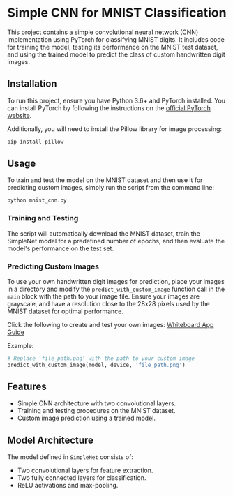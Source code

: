 # Simple CNN for MNIST Classification

This project contains a simple convolutional neural network (CNN) implementation using PyTorch for classifying MNIST
digits. It includes code for training the model, testing its performance on the MNIST test dataset, and using the
trained model to predict the class of custom handwritten digit images.

## Installation

To run this project, ensure you have Python 3.6+ and PyTorch installed. You can install PyTorch by following the
instructions on the [official PyTorch website](https://pytorch.org/get-started/locally/).

Additionally, you will need to install the Pillow library for image processing:

```bash
pip install pillow
```

## Usage

To train and test the model on the MNIST dataset and then use it for predicting custom images, simply run the script
from the command line:

```bash
python mnist_cnn.py
```

### Training and Testing

The script will automatically download the MNIST dataset, train the SimpleNet model for a predefined number of epochs,
and then evaluate the model's performance on the test set.

### Predicting Custom Images

To use your own handwritten digit images for prediction, place your images in a directory and modify
the `predict_with_custom_image` function call in the `main` block with the path to your image file. Ensure your images
are grayscale, and have a resolution close to the 28x28 pixels used by the MNIST dataset for optimal performance.

Click the following to create and test your own images: [Whiteboard App Guide](WHITEBOARD.md)

Example:

```python
# Replace 'file_path.png' with the path to your custom image
predict_with_custom_image(model, device, 'file_path.png')
```

## Features

- Simple CNN architecture with two convolutional layers.
- Training and testing procedures on the MNIST dataset.
- Custom image prediction using a trained model.

## Model Architecture

The model defined in `SimpleNet` consists of:

- Two convolutional layers for feature extraction.
- Two fully connected layers for classification.
- ReLU activations and max-pooling.


